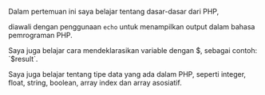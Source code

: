 Dalam pertemuan ini saya belajar tentang dasar-dasar dari PHP,

diawali dengan penggunaan `echo` untuk menampilkan output dalam bahasa pemrograman PHP.

Saya juga belajar cara mendeklarasikan variable dengan $, sebagai contoh: `$result`.

Saya juga belajar tentang tipe data yang ada dalam PHP, seperti integer, float, string, boolean, array index dan array asosiatif.

